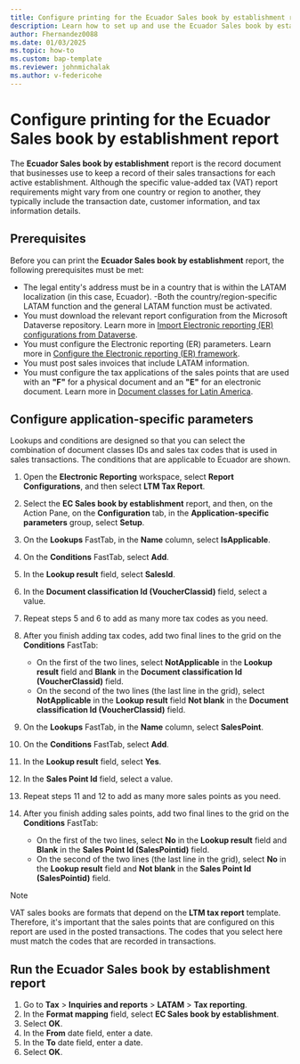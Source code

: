 ```yaml
---
title: Configure printing for the Ecuador Sales book by establishment report
description: Learn how to set up and use the Ecuador Sales book by establishment report.
author: Fhernandez0088
ms.date: 01/03/2025
ms.topic: how-to
ms.custom: bap-template
ms.reviewer: johnmichalak
ms.author: v-federicohe
---
```


# Configure printing for the Ecuador Sales book by establishment report

The **Ecuador Sales book by establishment** report is the record document that businesses use to keep a record of their sales transactions for each active establishment. Although the specific value-added tax (VAT) report requirements might vary from one country or region to another, they typically include the transaction date, customer information, and tax information details.

## Prerequisites

Before you can print the **Ecuador Sales book by establishment** report, the following prerequisites must be met:

- The legal entity's address must be in a country that is within the LATAM localization (in this case, Ecuador).
-Both the country/region-specific LATAM function and the general LATAM function must be activated.
- You must download the relevant report configuration from the Microsoft Dataverse repository. Learn more in [Import Electronic reporting (ER) configurations from Dataverse](../global/workspace/gsw-import-er-config-dataverse.md).
- You must configure the Electronic reporting (ER) parameters. Learn more in [Configure the Electronic reporting (ER) framework](../../../fin-ops-core/dev-itpro/analytics/electronic-reporting-er-configure-parameters.md).
- You must post sales invoices that include LATAM information.
- You must configure the tax applications of the sales points that are used with an **"F"** for a physical document and an **"E"** for an electronic document. Learn more in [Document classes for Latin America](ltm-core-document-class.md).

## Configure application-specific parameters

Lookups and conditions are designed so that you can select the combination of document classes IDs and sales tax codes that is used in sales transactions. The conditions that are applicable to Ecuador are shown.

1. Open the **Electronic Reporting** workspace, select **Report Configurations**, and then select **LTM Tax Report**.
1. Select the **EC Sales book by establishment** report, and then, on the Action Pane, on the **Configuration** tab, in the **Application-specific parameters** group, select **Setup**.
1. On the **Lookups** FastTab, in the **Name** column, select **IsApplicable**.
1. On the **Conditions** FastTab, select **Add**.
1. In the **Lookup result** field, select **SalesId**.
1. In the **Document classification Id (VoucherClassid)** field, select a value.
1. Repeat steps 5 and 6 to add as many more tax codes as you need.
1. After you finish adding tax codes, add two final lines to the grid on the **Conditions** FastTab:

    - On the first of the two lines, select **NotApplicable** in the **Lookup result** field and **Blank** in the **Document classification Id (VoucherClassid)** field.
    - On the second of the two lines (the last line in the grid), select **NotApplicable** in the **Lookup result** field **Not blank** in the **Document classification Id (VoucherClassid)** field.

1. On the **Lookups** FastTab, in the **Name** column, select **SalesPoint**.
1. On the **Conditions** FastTab, select **Add**.
1. In the **Lookup result** field, select **Yes**.
1. In the **Sales Point Id** field, select a value.
1. Repeat steps 11 and 12 to add as many more sales points as you need.
1. After you finish adding sales points, add two final lines to the grid on the **Conditions** FastTab:

    - On the first of the two lines, select **No** in the **Lookup result** field and **Blank** in the **Sales Point Id (SalesPointid)** field.
    - On the second of the two lines (the last line in the grid), select **No** in the **Lookup result** field and **Not blank** in the **Sales Point Id (SalesPointid)** field.

> [!NOTE]
> VAT sales books are formats that depend on the **LTM tax report** template. Therefore, it's important that the sales points that are configured on this report are used in the posted transactions. The codes that you select here must match the codes that are recorded in transactions.

## Run the Ecuador Sales book by establishment report

1. Go to **Tax** \> **Inquiries and reports** \> **LATAM** \> **Tax reporting**.
1. In the **Format mapping** field, select **EC Sales book by establishment**.
1. Select **OK**.
1. In the **From** date field, enter a date.
1. In the **To** date field, enter a date.
1. Select **OK**.
